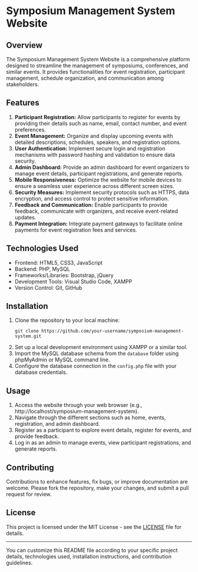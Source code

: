 # Symposium Management System Website

## Overview

The Symposium Management System Website is a comprehensive platform designed to streamline the management of symposiums, conferences, and similar events. It provides functionalities for event registration, participant management, schedule organization, and communication among stakeholders.

## Features

1. **Participant Registration:** Allow participants to register for events by providing their details such as name, email, contact number, and event preferences.
2. **Event Management:** Organize and display upcoming events with detailed descriptions, schedules, speakers, and registration options.
3. **User Authentication:** Implement secure login and registration mechanisms with password hashing and validation to ensure data security.
4. **Admin Dashboard:** Provide an admin dashboard for event organizers to manage event details, participant registrations, and generate reports.
5. **Mobile Responsiveness:** Optimize the website for mobile devices to ensure a seamless user experience across different screen sizes.
6. **Security Measures:** Implement security protocols such as HTTPS, data encryption, and access control to protect sensitive information.
7. **Feedback and Communication:** Enable participants to provide feedback, communicate with organizers, and receive event-related updates.
8. **Payment Integration:** Integrate payment gateways to facilitate online payments for event registration fees and services.

## Technologies Used

- Frontend: HTML5, CSS3, JavaScript
- Backend: PHP, MySQL
- Frameworks/Libraries: Bootstrap, jQuery
- Development Tools: Visual Studio Code, XAMPP
- Version Control: Git, GitHub

## Installation

1. Clone the repository to your local machine:
   ```
   git clone https://github.com/your-username/symposium-management-system.git
   ```
2. Set up a local development environment using XAMPP or a similar tool.
3. Import the MySQL database schema from the `database` folder using phpMyAdmin or MySQL command line.
4. Configure the database connection in the `config.php` file with your database credentials.

## Usage

1. Access the website through your web browser (e.g., http://localhost/symposium-management-system).
2. Navigate through the different sections such as home, events, registration, and admin dashboard.
3. Register as a participant to explore event details, register for events, and provide feedback.
4. Log in as an admin to manage events, view participant registrations, and generate reports.

## Contributing

Contributions to enhance features, fix bugs, or improve documentation are welcome. Please fork the repository, make your changes, and submit a pull request for review.

## License

This project is licensed under the MIT License - see the [LICENSE](LICENSE) file for details.

---

You can customize this README file according to your specific project details, technologies used, installation instructions, and contribution guidelines.

